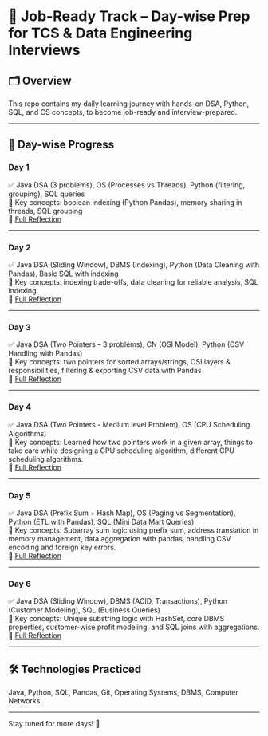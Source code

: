 # 💼 Job-Ready Track – Day-wise Prep for TCS & Data Engineering Interviews

## 🗂️ Overview
This repo contains my daily learning journey with hands-on DSA, Python, SQL, and CS concepts, to become job-ready and interview-prepared.

---

## 📅 Day-wise Progress

### Day 1
✅ Java DSA (3 problems), OS (Processes vs Threads), Python (filtering, grouping), SQL queries  
🧠 Key concepts: boolean indexing (Python Pandas), memory sharing in threads, SQL grouping  
📝 [Full Reflection](./Reflection-Notes/Day1.md)

---

### Day 2
✅ Java DSA (Sliding Window), DBMS (Indexing), Python (Data Cleaning with Pandas), Basic SQL with indexing  
🧠 Key concepts: indexing trade-offs, data cleaning for reliable analysis, SQL indexing  
📝 [Full Reflection](./Reflection-Notes/Day2.md)

---

### Day 3
✅ Java DSA (Two Pointers – 3 problems), CN (OSI Model), Python (CSV Handling with Pandas)  
🧠 Key concepts: two pointers for sorted arrays/strings, OSI layers & responsibilities, filtering & exporting CSV data with Pandas  
📝 [Full Reflection](./Reflection-Notes/Day3.md)

---

### Day 4
✅ Java DSA (Two Pointers - Medium level Problem), OS (CPU Scheduling Algorithms)   
🧠 Key concepts: Learned how two pointers work in a given array, things to take care while designing a CPU scheduling algorithm, different CPU scheduling algorithms.   
📝 [Full Reflection](./Reflection-Notes/Day4.md)   

---

### Day 5  
✅ Java DSA (Prefix Sum + Hash Map), OS (Paging vs Segmentation), Python (ETL with Pandas), SQL (Mini Data Mart Queries)  
🧠 Key concepts: Subarray sum logic using prefix sum, address translation in memory management, data aggregation with pandas, handling CSV encoding and foreign key errors.  
📝 [Full Reflection](./Reflection-Notes/Day5.md)  

---

### Day 6  
✅ Java DSA (Sliding Window), DBMS (ACID, Transactions), Python (Customer Modeling), SQL (Business Queries)  
🧠 Key concepts: Unique substring logic with HashSet, core DBMS properties, customer-wise profit modeling, and SQL joins with aggregations.  
📝 [Full Reflection](./Reflection-Notes/Day6.md)   

---

## 🛠️ Technologies Practiced
Java, Python, SQL, Pandas, Git, Operating Systems, DBMS, Computer Networks.

---

Stay tuned for more days! 🚀
